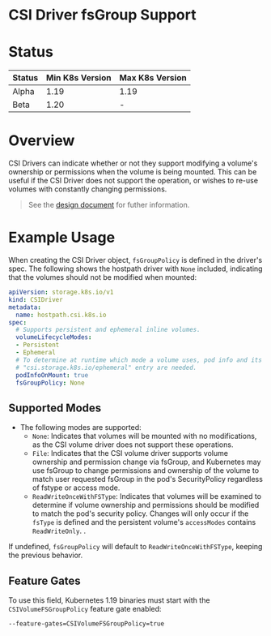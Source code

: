 # CSI Driver fsGroup Support

# Status

Status | Min K8s Version | Max K8s Version 
--|--|--
Alpha | 1.19 | 1.19
Beta | 1.20 | -

# Overview

CSI Drivers can indicate whether or not they support modifying a volume's ownership or permissions when the volume is being mounted. This can be useful if the CSI Driver does not support the operation, or wishes to re-use volumes with constantly changing permissions.

> See the [design document](https://github.com/kubernetes/enhancements/tree/master/keps/sig-storage/1682-csi-driver-skip-permission) for futher information.

# Example Usage
When creating the CSI Driver object, `fsGroupPolicy` is defined in the driver's spec. The following shows the hostpath driver with `None` included, indicating that the volumes should not be modified when mounted:

```yaml
apiVersion: storage.k8s.io/v1
kind: CSIDriver
metadata:
  name: hostpath.csi.k8s.io
spec:
  # Supports persistent and ephemeral inline volumes.
  volumeLifecycleModes:
  - Persistent
  - Ephemeral
  # To determine at runtime which mode a volume uses, pod info and its
  # "csi.storage.k8s.io/ephemeral" entry are needed.
  podInfoOnMount: true
  fsGroupPolicy: None
```

## Supported Modes

  * The following modes are supported:
    * `None`: Indicates that volumes will be mounted with no modifications, as the CSI volume driver does not support these operations.
    * `File`: Indicates that the CSI volume driver supports volume ownership and permission change via fsGroup, and Kubernetes may use fsGroup to change permissions and ownership of the volume to match user requested fsGroup in the pod's SecurityPolicy regardless of fstype or access mode.
    * `ReadWriteOnceWithFSType`: Indicates that volumes will be examined to determine if volume ownership and permissions should be modified to match the pod's security policy. 
      Changes will only occur if the `fsType` is defined and the persistent volume's `accessModes` contains `ReadWriteOnly`. .

If undefined, `fsGroupPolicy` will default to `ReadWriteOnceWithFSType`, keeping the previous behavior.

## Feature Gates
To use this field, Kubernetes 1.19 binaries must start with the `CSIVolumeFSGroupPolicy` feature gate enabled:
```
--feature-gates=CSIVolumeFSGroupPolicy=true
```
